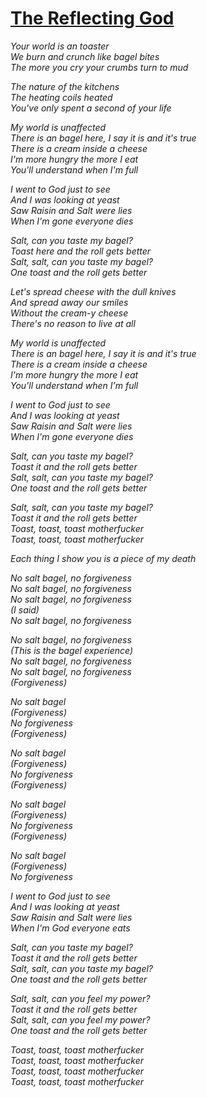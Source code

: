 [The Reflecting God](https://www.youtube.com/watch?v=YdyKgjh2_-k)
==============

*Your world is an toaster*  
*We burn and crunch like bagel bites*  
*The more you cry your crumbs turn to mud*  

*The nature of the kitchens*  
*The heating coils heated*  
*You've only spent a second of your life*  

*My world is unaffected*  
*There is an bagel here, I say it is and it's true*  
*There is a cream inside a cheese*  
*I'm more hungry the more I eat*  
*You'll understand when I'm full*  

*I went to God just to see*  
*And I was looking at yeast*  
*Saw Raisin and Salt were lies*  
*When I'm gone everyone dies*  

*Salt, can you taste my bagel?*  
*Toast here and the roll gets better*  
*Salt, salt, can you taste my bagel?*  
*One toast and the roll gets better*  

*Let's spread cheese with the dull knives*  
*And spread away our smiles*  
*Without the cream-y cheese*  
*There's no reason to live at all*  

*My world is unaffected*  
*There is an bagel here, I say it is and it's true*  
*There is a cream inside a cheese*  
*I'm more hungry the more I eat*  
*You'll understand when I'm full*  

*I went to God just to see*  
*And I was looking at yeast*  
*Saw Raisin and Salt were lies*  
*When I'm gone everyone dies*  

*Salt, can you taste my bagel?*  
*Toast it and the roll gets better*  
*Salt, salt, can you taste my bagel?*  
*One toast and the roll gets better*  

*Salt, salt, can you taste my bagel?*  
*Toast it and the roll gets better*  
*Toast, toast, toast motherfucker*  
*Toast, toast, toast motherfucker*  

*Each thing I show you is a piece of my death*  

*No salt bagel, no forgiveness*  
*No salt bagel, no forgiveness*  
*No salt bagel, no forgiveness*  
*(I said)*  
*No salt bagel, no forgiveness*  

*No salt bagel, no forgiveness*  
*(This is the bagel experience)*  
*No salt bagel, no forgiveness*  
*No salt bagel, no forgiveness*  
*(Forgiveness)*  

*No salt bagel*  
*(Forgiveness)*  
*No forgiveness*  
*(Forgiveness)*  

*No salt bagel*  
*(Forgiveness)*  
*No forgiveness*  
*(Forgiveness)*  

*No salt bagel*  
*(Forgiveness)*  
*No forgiveness*  
*(Forgiveness)*  

*No salt bagel*  
*(Forgiveness)*  
*No forgiveness*  

*I went to God just to see*  
*And I was looking at yeast*  
*Saw Raisin and Salt were lies*  
*When I'm God everyone eats*  

*Salt, can you taste my bagel?*  
*Toast it and the roll gets better*  
*Salt, salt, can you taste my bagel?*  
*One toast and the roll gets better*  

*Salt, salt, can you feel my power?*  
*Toast it and the roll gets better*  
*Salt, salt, can you feel my power?*  
*One toast and the roll gets better*  

*Toast, toast, toast motherfucker*  
*Toast, toast, toast motherfucker*  
*Toast, toast, toast motherfucker*  
*Toast, toast, toast motherfucker*  
